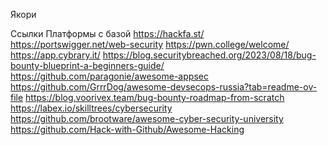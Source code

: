 Якори



Ссылки 
Платформы с базой 
https://hackfa.st/
https://portswigger.net/web-security
https://pwn.college/welcome/
https://app.cybrary.it/
https://blog.securitybreached.org/2023/08/18/bug-bounty-blueprint-a-beginners-guide/
https://github.com/paragonie/awesome-appsec
https://github.com/GrrrDog/awesome-devsecops-russia?tab=readme-ov-file
https://blog.voorivex.team/bug-bounty-roadmap-from-scratch
https://labex.io/skilltrees/cybersecurity
https://github.com/brootware/awesome-cyber-security-university
https://github.com/Hack-with-Github/Awesome-Hacking
